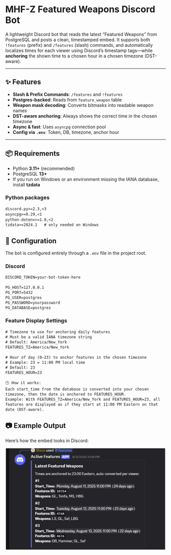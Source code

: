 # MHF-Z Featured Weapons Discord Bot

A lightweight Discord bot that reads the latest “Featured Weapons” from PostgreSQL and posts a clean, timestamped embed. It supports both `!features` (prefix) and `/features` (slash) commands, and automatically localizes times for each viewer using Discord’s timestamp tags—while **anchoring** the shown time to a chosen hour in a chosen timezone (DST-aware).

---

## ✨ Features

- **Slash & Prefix Commands**: `/features` and `!features`
- **Postgres-backed**: Reads from `feature_weapon` table
- **Weapon mask decoding**: Converts bitmasks into readable weapon names
- **DST-aware anchoring**: Always shows the correct time in the chosen timezone
- **Async & fast**: Uses `asyncpg` connection pool
- **Config via `.env`**: Token, DB, timezone, anchor hour

---

## 📦 Requirements

- Python **3.11+** (recommended)
- PostgreSQL **13+**
- If you run on Windows or an environment missing the IANA database, install **tzdata**

### Python packages

```txt
discord.py>=2.3,<3
asyncpg>=0.29,<1
python-dotenv>=1.0,<2
tzdata>=2024.1   # only needed on Windows
```
## 🔧 Configuration

The bot is configured entirely through a `.env` file in the project root.

### Discord
```env
DISCORD_TOKEN=your-bot-token-here

PG_HOST=127.0.0.1
PG_PORT=5432
PG_USER=postgres
PG_PASSWORD=yourpassword
PG_DATABASE=postgres
```
### Feature Display Settings

```env
# Timezone to use for anchoring daily features
# Must be a valid IANA timezone string
# Default: America/New_York
FEATURES_TZ=America/New_York

# Hour of day (0–23) to anchor features in the chosen timezone
# Example: 23 = 11:00 PM local time
# Default: 23
FEATURES_HOUR=23

🕒 How it works:
Each start_time from the database is converted into your chosen timezone, then the date is anchored to FEATURES_HOUR.
Example: With FEATURES_TZ=America/New_York and FEATURES_HOUR=23, all features are displayed as if they start at 11:00 PM Eastern on that date (DST-aware).
```

## 📷 Example Output
Here’s how the embed looks in Discord:

![Feature Display Example](assets/feature_example.png)


